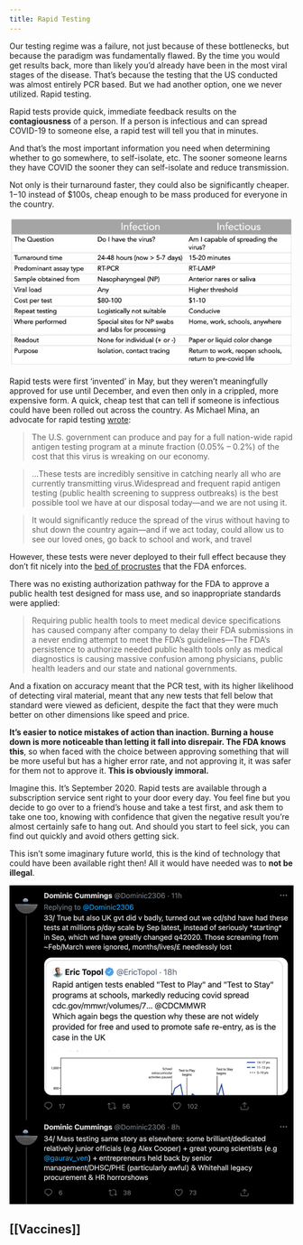 ```yaml
---
title: Rapid Testing
---
```


Our testing regime was a failure, not just because of these bottlenecks, but because the paradigm was fundamentally flawed. By the time you would get results back, more than likely you’d already have been in the most viral stages of the disease. That’s because the testing that the US conducted was almost entirely PCR based. But we had another option, one we never utilized. Rapid testing.

Rapid tests provide quick, immediate feedback results on the **contagiousness** of a person. If a person is infectious and can spread COVID-19 to someone else, a rapid test will tell you that in minutes. 

And that’s the most important information you need when determining whether to go somewhere, to self-isolate, etc. The sooner someone learns they have COVID the sooner they can self-isolate and reduce transmission.

Not only is their turnaround faster, they could also be significantly cheaper. $1-$10 instead of $100s, cheap enough to be mass produced for everyone in the country.

![rapid tests](assets/rapid_tests.png "Rapid Testing Comparison")


Rapid tests were first ‘invented’ in May, but they weren’t meaningfully approved for use until December, and even then only in a crippled, more expensive form. A quick, cheap test that can tell if someone is infectious could have been rolled out across the country. As Michael Mina, an advocate for rapid testing [wrote](https://archive.ph/wN6hG):

> The U.S. government can produce and pay for a full nation-wide rapid antigen testing program at a minute fraction (0.05% – 0.2%) of the cost that this virus is wreaking on our economy.

> ...These tests are incredibly sensitive in catching nearly all who are currently transmitting virus.Widespread and frequent rapid antigen testing (public health screening to suppress outbreaks) is the best possible tool we have at our disposal today—and we are not using it.

> It would significantly reduce the spread of the virus without having to shut down the country again—and if we act today, could allow us to see our loved ones, go back to school and work, and travel

However, these tests were never deployed to their full effect because they don’t fit nicely into the [bed of procrustes](https://en.wikipedia.org/wiki/Procrustes#Cultural_references) that the FDA enforces.

There was no existing authorization pathway for the FDA to approve a public health test designed for mass use, and so inappropriate standards were applied:

> Requiring public health tools to meet medical device specifications has caused company after company to delay their FDA submissions in a never ending attempt to meet the FDA’s guidelines—The FDA’s persistence to authorize needed public health tools only as medical diagnostics is causing massive confusion among physicians, public health leaders and our state and national governments. 

And a fixation on accuracy meant that the PCR test, with its higher likelihood of detecting viral material, meant that any new tests that fell below that standard were viewed as deficient, despite the fact that they were much better on other dimensions like speed and price.

**It’s easier to notice mistakes of action than inaction. Burning a house down is more noticeable than letting it fall into disrepair. The FDA knows this**, so when faced with the choice between approving something that will be more useful but has a higher error rate, and not approving it, it was safer for them not to approve it. **This is obviously immoral.**

Imagine this. It’s September 2020. Rapid tests are available through a subscription service sent right to your door every day. You feel fine but you decide to go over to a friend’s house and take a test first, and ask them to take one too, knowing with confidence that given the negative result you’re almost certainly safe to hang out. And should you start to feel sick, you can find out quickly and avoid others getting sick.

This isn’t some imaginary future world, this is the kind of technology that could have been available right then! All it would have needed was to **not be illegal**.

![Dom Cummings Screenshot](assets/dom_cummings_screenshot.png "Special Advisor to British PM")

## [[Vaccines]]